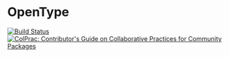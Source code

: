 # OpenType

[![Build Status](https://github.com/serenity4/OpenType.jl/workflows/CI/badge.svg)](https://github.com/serenity4/OpenType.jl/actions)
[![ColPrac: Contributor's Guide on Collaborative Practices for Community Packages](https://img.shields.io/badge/ColPrac-Contributor's%20Guide-blueviolet)](https://github.com/SciML/ColPrac)
